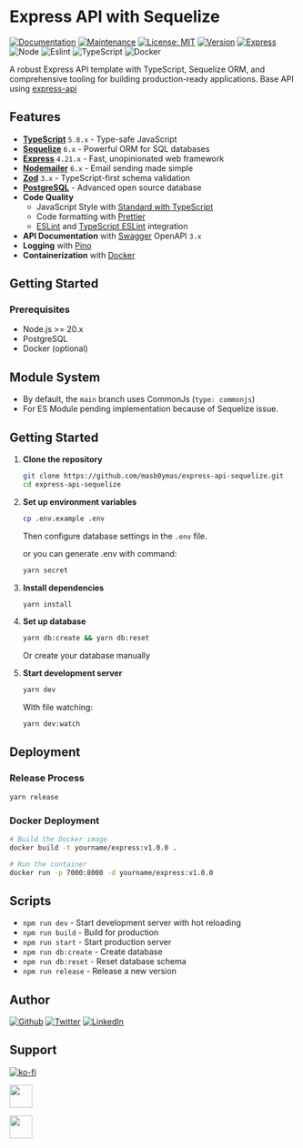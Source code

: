 # Express API with Sequelize

[![Documentation](https://img.shields.io/badge/Documentation-yes-brightgreen.svg)](https://github.com/masb0ymas/express-api-sequelize#readme)
[![Maintenance](https://img.shields.io/badge/Maintained%3F-yes-green.svg)](https://github.com/masb0ymas/express-api-sequelize/graphs/commit-activity)
[![License: MIT](https://img.shields.io/badge/License-MIT-yellow.svg)](https://github.com/masb0ymas/express-api-sequelize/blob/master/LICENSE.md)
[![Version](https://img.shields.io/badge/Version-6.0.0-blue.svg?cacheSeconds=2592000)](https://github.com/masb0ymas/express-api-sequelize/releases/tag/v6.0.0)
[![Express](https://img.shields.io/badge/Express-4.21.2-informational?logo=express&color=22272E)](https://expressjs.com/)
![Node](https://badges.aleen42.com/src/node.svg)
![Eslint](https://badges.aleen42.com/src/eslint.svg)
![TypeScript](https://badges.aleen42.com/src/typescript.svg)
![Docker](https://badges.aleen42.com/src/docker.svg)

A robust Express API template with TypeScript, Sequelize ORM, and comprehensive tooling for building production-ready applications.
Base API using [express-api](https://github.com/masb0ymas/express-api)

## Features

- **[TypeScript](https://github.com/microsoft/TypeScript)** `5.8.x` - Type-safe JavaScript
- **[Sequelize](https://github.com/sequelize/sequelize)** `6.x` - Powerful ORM for SQL databases
- **[Express](https://expressjs.com/)** `4.21.x` - Fast, unopinionated web framework
- **[Nodemailer](https://github.com/nodemailer/nodemailer)** `6.x` - Email sending made simple
- **[Zod](https://github.com/colinhacks/zod)** `3.x` - TypeScript-first schema validation
- **[PostgreSQL](https://www.postgresql.org/)** - Advanced open source database
- **Code Quality**
  - JavaScript Style with [Standard with TypeScript](https://github.com/standard/eslint-config-standard-with-typescript)
  - Code formatting with [Prettier](https://github.com/prettier/prettier)
  - [ESLint](https://github.com/prettier/eslint-config-prettier) and [TypeScript ESLint](https://github.com/typescript-eslint/typescript-eslint) integration
- **API Documentation** with [Swagger](https://github.com/swagger-api/swagger-ui) OpenAPI `3.x`
- **Logging** with [Pino](https://github.com/pinojs/pino)
- **Containerization** with [Docker](https://www.docker.com/)

## Getting Started

### Prerequisites

- Node.js >= 20.x
- PostgreSQL
- Docker (optional)

## Module System

- By default, the `main` branch uses CommonJs (`type: commonjs`)
- For ES Module pending implementation because of Sequelize issue.

## Getting Started

1. **Clone the repository**

   ```bash
   git clone https://github.com/masb0ymas/express-api-sequelize.git
   cd express-api-sequelize
   ```

2. **Set up environment variables**

   ```bash
   cp .env.example .env
   ```

   Then configure database settings in the `.env` file.

   or you can generate .env with command:

   ```bash
   yarn secret
   ```

3. **Install dependencies**

   ```bash
   yarn install
   ```

4. **Set up database**

   ```bash
   yarn db:create && yarn db:reset
   ```

   Or create your database manually

5. **Start development server**

   ```bash
   yarn dev
   ```

   With file watching:

   ```bash
   yarn dev:watch
   ```

## Deployment

### Release Process

```bash
yarn release
```

### Docker Deployment

```bash
# Build the Docker image
docker build -t yourname/express:v1.0.0 .

# Run the container
docker run -p 7000:8000 -d yourname/express:v1.0.0
```

## Scripts

- `npm run dev` - Start development server with hot reloading
- `npm run build` - Build for production
- `npm run start` - Start production server
- `npm run db:create` - Create database
- `npm run db:reset` - Reset database schema
- `npm run release` - Release a new version

## Author

[![Github](https://badges.aleen42.com/src/github.svg)](https://github.com/masb0ymas)
[![Twitter](https://badges.aleen42.com/src/twitter.svg)](https://twitter.com/masb0ymas)
[![LinkedIn](https://img.shields.io/badge/LinkedIn-Informational?logo=linkedin&color=0A66C2&logoColor=white)](https://www.linkedin.com/in/masb0ymas)

## Support

[![ko-fi](https://ko-fi.com/img/githubbutton_sm.svg)](https://ko-fi.com/I2I03MVAI)

[<img height="40" src="https://trakteer.id/images/mix/navbar-logo-lite.png">](https://trakteer.id/masb0ymas)

[<img height="40" src="https://upload.wikimedia.org/wikipedia/commons/thumb/b/b5/PayPal.svg/1280px-PayPal.svg.png">](https://www.paypal.com/paypalme/masb0ymas)

